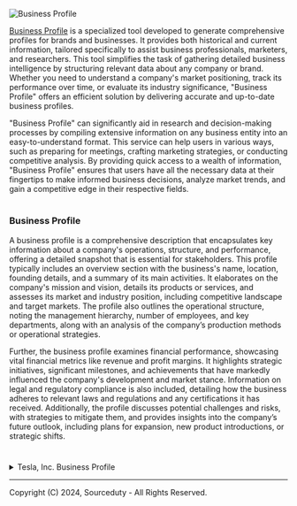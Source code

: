 ![Business Profile](https://github.com/sourceduty/Business_Profile/assets/123030236/14b0b1f5-3901-440e-b46b-86b23a166890)

[Business Profile](https://chat.openai.com/g/g-R22kFWeRl-business-profile) is a specialized tool developed to generate comprehensive profiles for brands and businesses. It provides both historical and current information, tailored specifically to assist business professionals, marketers, and researchers. This tool simplifies the task of gathering detailed business intelligence by structuring relevant data about any company or brand. Whether you need to understand a company's market positioning, track its performance over time, or evaluate its industry significance, "Business Profile" offers an efficient solution by delivering accurate and up-to-date business profiles.

"Business Profile" can significantly aid in research and decision-making processes by compiling extensive information on any business entity into an easy-to-understand format. This service can help users in various ways, such as preparing for meetings, crafting marketing strategies, or conducting competitive analysis. By providing quick access to a wealth of information, "Business Profile" ensures that users have all the necessary data at their fingertips to make informed business decisions, analyze market trends, and gain a competitive edge in their respective fields.

#
### Business Profile

A business profile is a comprehensive description that encapsulates key information about a company's operations, structure, and performance, offering a detailed snapshot that is essential for stakeholders. This profile typically includes an overview section with the business's name, location, founding details, and a summary of its main activities. It elaborates on the company's mission and vision, details its products or services, and assesses its market and industry position, including competitive landscape and target markets. The profile also outlines the operational structure, noting the management hierarchy, number of employees, and key departments, along with an analysis of the company’s production methods or operational strategies.

Further, the business profile examines financial performance, showcasing vital financial metrics like revenue and profit margins. It highlights strategic initiatives, significant milestones, and achievements that have markedly influenced the company's development and market stance. Information on legal and regulatory compliance is also included, detailing how the business adheres to relevant laws and regulations and any certifications it has received. Additionally, the profile discusses potential challenges and risks, with strategies to mitigate them, and provides insights into the company’s future outlook, including plans for expansion, new product introductions, or strategic shifts.

#

<details><summary>Tesla, Inc. Business Profile</summary>
<br>

Tesla, Inc. Business Profile

Overview:
- Founded: 2003
- Headquarters: Austin, Texas, USA
- Industry: Automotive and Energy
- Key People: Elon Musk (CEO)

Products and Services:
- Automobiles: Tesla is renowned for its electric vehicles, including popular models such as the Model S, Model 3, Model X, and Model Y.
- Energy Storage and Generation: Tesla also produces the Powerwall, Powerpack, and Solar Roof, expanding its reach into the renewable energy sector.
- Autopilot: An advanced driver-assistance system that is available on all new Tesla vehicles.

Financial Overview:
- Revenue (2022): $81.5 billion
- Net Income (2022): $12.6 billion
- Market Cap as of 2023: Approx. $600 billion

Market Position:
- Tesla is a leader in the electric vehicle market, driving forward the industry's transition to renewable energy sources. It holds a significant share of the global EV market, underscored by strong sales across multiple regions.

Recent Developments:
- Expansion into Asia: Tesla has expanded its manufacturing capabilities with new Gigafactories in Shanghai, China, and is planning further expansions in Asia.
- Innovation in Battery Technology: The company is focusing on developing more efficient and cheaper battery technologies to reduce the overall cost of electric vehicles.
- Autopilot Enhancements: Ongoing improvements in its Autopilot software continue to push the boundaries of autonomous driving technology.

Challenges:
- Supply Chain Issues: Like many in the industry, Tesla faces challenges related to supply chain disruptions, impacting production capabilities.
- Regulatory Hurdles: Tesla continues to navigate various regulatory landscapes, which influence its operations and product rollouts globally.
- Market Competition: The EV market is becoming increasingly crowded, with traditional automakers and new entrants looking to capture market share.

Opportunities:
- Expansion of Product Line: Tesla has opportunities to broaden its product range, possibly including more affordable vehicle models to appeal to a broader market.
- Energy Sector Growth: Increasing demand for renewable energy solutions presents significant growth opportunities in energy storage and generation.

SWOT Analysis:
- Strengths: Strong brand recognition, market leadership in EVs, innovative technology.
- Weaknesses: High production costs, reliance on a limited number of suppliers.
- Opportunities: Growing global demand for electric vehicles, potential for energy business expansion.
- Threats: Intense competition, geopolitical and regulatory uncertainties.

Strategic Outlook:
Tesla aims to scale up its production capabilities, enhance its technological edge in autonomous driving, and expand its global footprint. The company is well-positioned to leverage its brand and technological advancements to continue leading the shift towards sustainable transportation.

<br>
</details>

***
Copyright (C) 2024, Sourceduty - All Rights Reserved.
